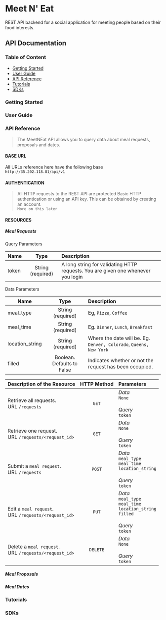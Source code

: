 # Meet N' Eat
REST API backend for a social application for meeting people based on their food interests.

## API Documentation

### Table of Content
* [Getting Started](#Getting_Started)  
* [User Guide](#User_Guide)  
* [API Reference](#API_Reference)
* [Tutorials](#Tutorials)  
* [SDKs](#SDKs)  


### Getting Started


### User Guide


### API Reference
> The MeetNEat API allows you to query data about meal requests, proposals and dates.

#### BASE URL  
All URLs reference here have the following base  
`http://35.202.118.81/api/v1`

#### AUTHENTICATION
> All HTTP requests to the REST API are protected Basic HTTP authentication or using an API key. 
  This can be obtained by creating an account.  
 `More on this later`

#### RESOURCES

##### Meal Requests

Query Parameters

| Name        | Type           | Description  |     
| ------------|:-------------:| :-------------|
| token   | String (required) | A long string for validating HTTP requests. You are given one whenever you login|


Data Parameters

| Name        | Type           | Description  |     
| ------------|:-------------:| :-------------|
| meal_type   | String (required) | Eg, `Pizza`, `Coffee` |     
| meal_time   | String (required) | Eg. `Dinner`, `Lunch`, `Breakfast` |     
| location_string | String (required) | Where the date will be. Eg. `Denver, Colorado`, `Queens, New York`|  
| filled | Boolean. Defaults to False| Indicates whether or not the request has been occupied.|   


| Description of the Resource  | HTTP Method   | Parameters  |     
| ------------|:-------------:| :-------------|
| Retrieve all requests. <br> URL `/requests`| `GET` | *Data* <br> `None` <br><br> *Query* <br> `token` |     
| Retrieve one request. <br> URL `/requests/<request_id>`   | `GET` | *Data* <br> `None` <br><br> *Query* <br> `token` |     
| Submit a `meal request`. <br> URL `/requests`| `POST`| *Data* <br> `meal_type` <br> `meal_time` <br>`location_string`  <br><br> *Query* <br> `token` |  
| Edit a `meal request`. <br> URL `/requests/<request_id>` | `PUT` | *Data* <br>`meal_type` <br> `meal_time` <br> `location_string` <br>`filled`  <br><br> *Query* <br> `token` | 
| Delete a `meal request`. <br> URL `/requests/<request_id>` | `DELETE` | *Data* <br>`None` <br><br> *Query* <br> `token` | 



##### Meal Proposals

##### Meal Dates

### Tutorials


### SDKs
